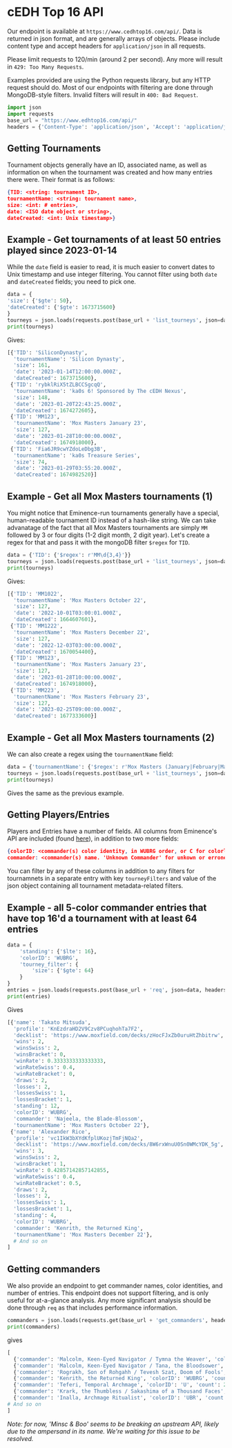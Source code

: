 # cEDH Top 16 API

Our endpoint is available at `https://www.cedhtop16.com/api/`. Data is returned in json format, and are generally arrays of objects. Please include content type and accept headers for `application/json` in all requests.

Please limit requests to 120/min (around 2 per second). Any more will result in `429: Too Many Requests`.

Examples provided are using the Python requests library, but any HTTP request should do. Most of our endpoints with filtering are done through MongoDB-style filters. Invalid filters will result in `400: Bad Request`.

```python
import json
import requests
base_url = "https://www.edhtop16.com/api/"
headers = {'Content-Type': 'application/json', 'Accept': 'application/json'}
```

## Getting Tournaments

Tournament objects generally have an ID, associated name, as well as information on when the tournament was created and how many entries there were. Their format is as follows:

```json
{TID: <string: tournament ID>,
tournamentName: <string: tournament name>,
size: <int: # entries>,
date: <ISO date object or string>,
dateCreated: <int: Unix timestamp>}
```

## Example - Get tournaments of at least 50 entries played since 2023-01-14

While the `date` field is easier to read, it is much easier to convert dates to Unix timestamp and use integer filtering. You cannot filter using both `date` and `dateCreated` fields; you need to pick one.

```python
data = {
'size': {'$gte': 50},
'dateCreated': {'$gte': 1673715600}
}
tourneys = json.loads(requests.post(base_url + 'list_tourneys', json=data, headers=headers).text)
print(tourneys)
```

Gives:

```python
[{'TID': 'SiliconDynasty',
  'tournamentName': 'Silicon Dynasty',
  'size': 161,
  'date': '2023-01-14T12:00:00.000Z',
  'dateCreated': 1673715600},
 {'TID': 'rybklRiX5tZLBCCSgcqQ',
  'tournamentName': 'ka0s 6! Sponsored by The cEDH Nexus',
  'size': 148,
  'date': '2023-01-20T22:43:25.000Z',
  'dateCreated': 1674272605},
 {'TID': 'MM123',
  'tournamentName': 'Mox Masters January 23',
  'size': 127,
  'date': '2023-01-28T10:00:00.000Z',
  'dateCreated': 1674918000},
 {'TID': 'Fia6JR9cwYZdoLeDbg3B',
  'tournamentName': 'ka0s Treasure Series',
  'size': 74,
  'date': '2023-01-29T03:55:20.000Z',
  'dateCreated': 1674982520}]
```

## Example - Get all Mox Masters tournaments (1)

You might notice that Eminence-run tournaments generally have a special, human-readable tournament ID instead of a hash-like string. We can take advanatage of the fact that all Mox Masters tournaments are simply `MM` followed by 3 or four digits (1-2 digit month, 2 digit year). Let's create a regex for that and pass it with the mongoDB filter `$regex` for `TID`.

```python
data = {'TID': {'$regex': r'MM\d{3,4}'}}
tourneys = json.loads(requests.post(base_url + 'list_tourneys', json=data, headers=headers).text)
print(tourneys)
```

Gives:

```python
[{'TID': 'MM1022',
  'tournamentName': 'Mox Masters October 22',
  'size': 127,
  'date': '2022-10-01T03:00:01.000Z',
  'dateCreated': 1664607601},
 {'TID': 'MM1222',
  'tournamentName': 'Mox Masters December 22',
  'size': 127,
  'date': '2022-12-03T03:00:00.000Z',
  'dateCreated': 1670054400},
 {'TID': 'MM123',
  'tournamentName': 'Mox Masters January 23',
  'size': 127,
  'date': '2023-01-28T10:00:00.000Z',
  'dateCreated': 1674918000},
 {'TID': 'MM223',
  'tournamentName': 'Mox Masters February 23',
  'size': 127,
  'date': '2023-02-25T09:00:00.000Z',
  'dateCreated': 1677333600}]
```

## Example - Get all Mox Masters tournaments (2)

We can also create a regex using the `tournamentName` field:

```python
data = {'tournamentName': {'$regex': r'Mox Masters (January|February|March|April|May|June|July|August|September|October|November|December) \d{1,2}'}}
tourneys = json.loads(requests.post(base_url + 'list_tourneys', json=data, headers=headers).text)
print(tourneys)
```

Gives the same as the previous example.

## Getting Players/Entries

Players and Entries have a number of fields. All columns from Eminence's API are included (found [here](https://eminence.events/api/docs)), in addition to two more fields:

```json
{colorID: <commander(s) color identity, in WUBRG order, or C for colorless (mutally exclusive). 'N/A' for unknown or erroneous commander names>,
commander: <commander(s) name. 'Unknown Commander' for unkown or erroneous decklist links.>}
```

You can filter by any of these columns in addition to any filters for tournamnets in a separate entry with key `tourneyFilters` and value of the json object containing all tournament metadata-related filters.

## Example - all 5-color commander entries that have top 16'd a tournament with at least 64 entries

```python
data = {
    'standing': {'$lte': 16}, 
    'colorID': 'WUBRG',
    'tourney_filter': {
        'size': {'$gte': 64}
    }
}
entries = json.loads(requests.post(base_url + 'req', json=data, headers=headers).text)
print(entries)
```

Gives

```python
[{'name': 'Takato Mitsuda',
  'profile': 'KnEzdraHD2V9Czv8PCuqhohTa7F2',
  'decklist': 'https://www.moxfield.com/decks/zHocFJxZb0uruHtZhbitrw',
  'wins': 2,
  'winsSwiss': 2,
  'winsBracket': 0,
  'winRate': 0.3333333333333333,
  'winRateSwiss': 0.4,
  'winRateBracket': 0,
  'draws': 2,
  'losses': 2,
  'lossesSwiss': 1,
  'lossesBracket': 1,
  'standing': 12,
  'colorID': 'WUBRG',
  'commander': 'Najeela, the Blade-Blossom',
  'tournamentName': 'Mox Masters October 22'},
 {'name': 'Alexander Rice',
  'profile': 'vc1IkW3bXYdKfplUKozjTmFjNQa2',
  'decklist': 'https://www.moxfield.com/decks/8W6rxWnuU0Sn0WMcYDK_5g',
  'wins': 3,
  'winsSwiss': 2,
  'winsBracket': 1,
  'winRate': 0.42857142857142855,
  'winRateSwiss': 0.4,
  'winRateBracket': 0.5,
  'draws': 2,
  'losses': 2,
  'lossesSwiss': 1,
  'lossesBracket': 1,
  'standing': 4,
  'colorID': 'WUBRG',
  'commander': 'Kenrith, the Returned King',
  'tournamentName': 'Mox Masters December 22'},
  # And so on
]
```

## Getting commanders

We also provide an endpoint to get commander names, color identities, and number of entries. This endpoint does not support filtering, and is only useful for at-a-glance analysis. Any more significant analysis should be done through `req` as that includes performance information.

```python
commanders = json.loads(requests.get(base_url + 'get_commanders', headers=headers).text)
print(commanders)
```

gives

```python
[
  {'commander': 'Malcolm, Keen-Eyed Navigator / Tymna the Weaver', 'colorID': 'WUB', 'count': 23},
  {'commander': 'Malcolm, Keen-Eyed Navigator / Tana, the Bloodsower', 'colorID': 'URG', 'count': 28},
  {'commander': 'Rograkh, Son of Rohgahh / Tevesh Szat, Doom of Fools', 'colorID': 'BR', 'count': 10},
  {'commander': 'Kenrith, the Returned King', 'colorID': 'WUBRG', 'count': 24},
  {'commander': 'Teferi, Temporal Archmage', 'colorID': 'U', 'count': 2},
  {'commander': 'Krark, the Thumbless / Sakashima of a Thousand Faces', 'colorID': 'UR', 'count': 31},
  {'commander': 'Inalla, Archmage Ritualist', 'colorID': 'UBR', 'count': 17}
# And so on
]
```

_Note: for now, 'Minsc & Boo' seems to be breaking an upstream API, likely due to the ampersand in its name. We're waiting for this issue to be resolved._
